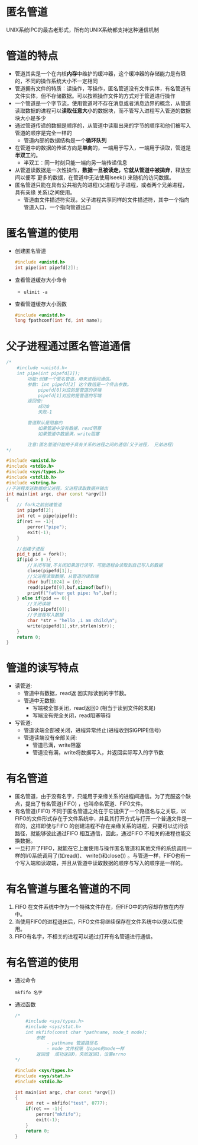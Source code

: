 # 匿名管道

UNIX系统IPC的最古老形式，所有的UNIX系统都支持这种通信机制

# 管道的特点

- 管道其实是一个在内核**内存**中维护的缓冲器，这个缓冲器的存储能力是有限的，不同的操作系统大小不一定相同
- 管道拥有文件的特质：读操作，写操作，匿名管道没有文件实体，有名管道有文件实体，但不存储数据。可以按照操作文件的方式对于管道进行操作
- 一个管道是一个字节流，使用管道时不存在消息或者消息边界的概念，从管道读取数据的进程可以**读取任意大小**的数据块，而不管写入进程写入管道的数据块大小是多少
- 通过管道传递的数据是顺序的，从管道中读取出来的字节的顺序和他们被写入管道的顺序是完全一样的
    - 管道内部的数据结构是一个**循环队列**
- 在管道中的数据的传递方向是**单向**的，一端用于写入，一端用于读取，管道是**半双工**的。
    - 半双工：同一时刻只能一端向另一端传递信息
- 从管道读数据是一次性操作，**数据一旦被读走，它就从管道中被拋弃**，释放空间以便写
    更多的数据，在管道中无法使用lseek() 来随机的访问数据。
- 匿名管道只能在具有公共祖先的进程(父进程与子进程，或者两个兄弟进程，具有亲缘
    关系)之间使用。
    - 管道由文件描述符实现，父子进程共享同样的文件描述符，其中一个指向管道入口，一个指向管道出口

# 匿名管道的使用

- 创建匿名管道

    ```cpp
    #include <unistd.h>
    int pipe(int pipefd[2]);
    ```

- 查看管道缓存大小命令

    - `ulimit -a`

- 查看管道缓存大小函数

    ```cpp
    #include <unistd.h>
    long fpathconf(int fd, int name);
    ```

    

# 父子进程通过匿名管道通信

```cpp
/* 
    #include <unistd.h>
    int pipe(int pipefd[2]); 
        功能:创建一个匿名管道，用来进程间通信。
        参数: int pipefd[2] 这个数组是一个传出参数。
            pipefd[0]对应的是管道的读端
            pipefd[1]对应的是管道的写端
        返回值:
            成功0
            失败-1

        管道默认是阻塞的
            如果管道中没有数据，read阻塞
            如果管道中数据满，write阻塞

        注意:匿名管道只能用于具有关系的进程之间的通信(父子进程， 兄弟进程)
*/

#include <unistd.h>
#include <stdio.h>
#include <sys/types.h>
#include <stdlib.h>
#include <string.h>
//子进程发送数据给父进程，父进程读取数据并输出
int main(int argc, char const *argv[])
{
    // fork之前创建管道
    int pipefd[2];
    int ret = pipe(pipefd);
    if(ret == -1){
        perror("pipe");
        exit(-1);
    }

    //创建子进程
    pid_t pid = fork();
    if(pid > 0 ){
        //关闭写端,不关闭如果进行读写，可能进程会读取到自己写入的数据
        close(pipefd[1]);
        //父进程读取数据，从管道的读取端
        char buf[1024] = {0};
        read(pipefd[0],buf,sizeof(buf));
        printf("father get pipe: %s",buf);
    } else if(pid == 0){
        //关闭读端
        cloe(pipefd[0]);
        //子进程写入数据
        char *str = "hello ,i am child\n";
        write(pipefd[1],str,strlen(str));
    }
    return 0;
}

```

# 管道的读写特点

- 读管道:
    - 管道中有数据，read返 回实际读到的字节数。
    - 管道中无数据:
        - 写端被全部关闭，read返回0 (相当于读到文件的末尾)
        - 写端没有完全关闭，read阻塞等待
- 写管道:
    - 管道读端全部被关闭，进程异常终止(进程收到SIGPIPE信号)
    - 管道读端没有全部关闭:
        - 管道已满，write阻塞
        - 管道没有满，write将数据写入，并返回实际写入的字节数

# 有名管道

- 匿名管道，由于没有名字，只能用于亲缘关系的进程间通信。为了克服这个缺点，提出了有名管道(FIFO) ，也叫命名管道、FIF0文件。
- 有名管道(FIF0) 不同于匿名管道之处在于它提供了一个路径名与之关联，以FIFO的文件形式存在于文件系统中，并且其打开方式与打开一个普通文件是一样的，这样即使与FIFO 的创建进程不存在亲缘关系的进程，只要可以访问该路径，就能够彼此通过FIFO 相互通信，因此，通过FIFO 不相关的进程也能交换数据。
- 一旦打开了FIFO，就能在它上面使用与操作匿名管道和其他文件的系统调用一样的I/0系统调用了(如read()、 write()和close()) 。与管道一样，FIFO也有一个写入端和读取端，并且从管道中读取数据的顺序与写入的顺序是一样的。

# 有名管道与匿名管道的不同

1. FIFO 在文件系统中作为一个特殊文件存在，但FIFO中的内容却存放在内存中。
2. 当使用FIFO的进程退出后，FIFO文件将继续保存在文件系统中以便以后使用。
3. FIFO有名字，不相关的进程可以通过打开有名管道进行通信。

# 有名管道的使用

- 通过命令

 	`mkfifo 名字`

- 通过函数

    ```cpp
    /*
        #include <sys/types.h>
        #include <sys/stat.h>
        int mkfifo(const char *pathname, mode_t mode);
            参数
                - pathname 管道路径名
                - mode 文件权限 与open的mode一样
            返回值  成功返回0，失败返回1，设置errno
    */
    
    #include <sys/types.h>
    #include <sys/stat.h>
    #include <stdio.h>
    
    int main(int argc, char const *argv[])
    {
        int ret = mkfifo("test", 0777);
        if(ret == -1){
            perror("mkfifo");
            exit(-1);
        }
        return 0;
    }
    
    ```

    









